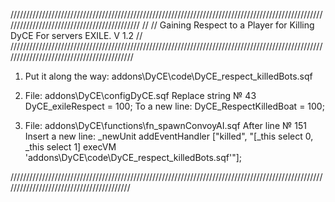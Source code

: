 ////////////////////////////////////////////////////////////////////////////////////////////////////////////////////////////////////////////                                                                                                                                      //
//                                   Gaining Respect to a Player for Killing DyCE For servers EXILE. V 1.2                              // 
//////////////////////////////////////////////////////////////////////////////////////////////////////////////////////////////////////////
1. Put it along the way:
   addons\DyCE\code\DyCE_respect_killedBots.sqf
   
2. File:
   addons\DyCE\configDyCE.sqf 
   Replace string № 43 
   DyCE_exileRespect = 100; 
   To a new line:
   DyCE_RespectKilledBoat = 100;  
   
3. File:
   addons\DyCE\functions\fn_spawnConvoyAI.sqf
   After line № 151 
   Insert a new line:
   _newUnit addEventHandler ["killed", "[_this select 0, _this select 1] execVM 'addons\DyCE\code\DyCE_respect_killedBots.sqf'"];
   
/////////////////////////////////////////////////////////////////////////////////////////////////////////////////////////////////////////
